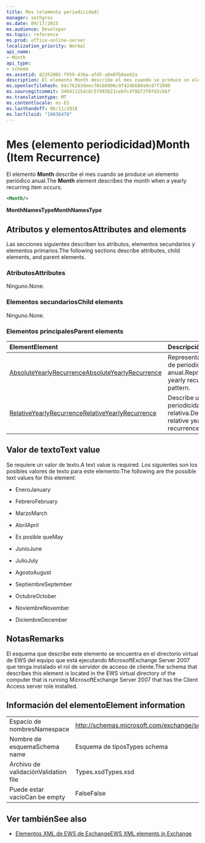 ```yaml
---
title: Mes (elemento periodicidad)
manager: sethgros
ms.date: 09/17/2015
ms.audience: Developer
ms.topic: reference
ms.prod: office-online-server
localization_priority: Normal
api_name:
- Month
api_type:
- schema
ms.assetid: d2352001-f959-436a-afd5-a0a07b8ae02a
description: El elemento Month describe el mes cuando se produce un elemento periódico anual.
ms.openlocfilehash: 64c76283deec70cb6996c9f424b689a9c87f2890
ms.sourcegitcommit: 34041125dc8c5f993b21cebfc4f8b72f0fd2cb6f
ms.translationtype: MT
ms.contentlocale: es-ES
ms.lasthandoff: 06/11/2018
ms.locfileid: "19836478"
---
```

# <a name="month-item-recurrence"></a><span data-ttu-id="2c45b-103">Mes (elemento periodicidad)</span><span class="sxs-lookup"><span data-stu-id="2c45b-103">Month (Item Recurrence)</span></span>

<span data-ttu-id="2c45b-104">El elemento **Month** describe el mes cuando se produce un elemento periódico anual.</span><span class="sxs-lookup"><span data-stu-id="2c45b-104">The **Month** element describes the month when a yearly recurring item occurs.</span></span> 
  
```xml
<Month/>
```

 <span data-ttu-id="2c45b-105">**MonthNamesType**</span><span class="sxs-lookup"><span data-stu-id="2c45b-105">**MonthNamesType**</span></span>
## <a name="attributes-and-elements"></a><span data-ttu-id="2c45b-106">Atributos y elementos</span><span class="sxs-lookup"><span data-stu-id="2c45b-106">Attributes and elements</span></span>

<span data-ttu-id="2c45b-107">Las secciones siguientes describen los atributos, elementos secundarios y elementos primarios.</span><span class="sxs-lookup"><span data-stu-id="2c45b-107">The following sections describe attributes, child elements, and parent elements.</span></span>
  
### <a name="attributes"></a><span data-ttu-id="2c45b-108">Atributos</span><span class="sxs-lookup"><span data-stu-id="2c45b-108">Attributes</span></span>

<span data-ttu-id="2c45b-109">Ninguno.</span><span class="sxs-lookup"><span data-stu-id="2c45b-109">None.</span></span>
  
### <a name="child-elements"></a><span data-ttu-id="2c45b-110">Elementos secundarios</span><span class="sxs-lookup"><span data-stu-id="2c45b-110">Child elements</span></span>

<span data-ttu-id="2c45b-111">Ninguno.</span><span class="sxs-lookup"><span data-stu-id="2c45b-111">None.</span></span>
  
### <a name="parent-elements"></a><span data-ttu-id="2c45b-112">Elementos principales</span><span class="sxs-lookup"><span data-stu-id="2c45b-112">Parent elements</span></span>

|<span data-ttu-id="2c45b-113">**Element**</span><span class="sxs-lookup"><span data-stu-id="2c45b-113">**Element**</span></span>|<span data-ttu-id="2c45b-114">**Descripción**</span><span class="sxs-lookup"><span data-stu-id="2c45b-114">**Description**</span></span>|
|:-----|:-----|
|[<span data-ttu-id="2c45b-115">AbsoluteYearlyRecurrence</span><span class="sxs-lookup"><span data-stu-id="2c45b-115">AbsoluteYearlyRecurrence</span></span>](absoluteyearlyrecurrence.md) <br/> |<span data-ttu-id="2c45b-116">Representa un patrón de periodicidad anual.</span><span class="sxs-lookup"><span data-stu-id="2c45b-116">Represents a yearly recurrence pattern.</span></span>  <br/> |
|[<span data-ttu-id="2c45b-117">RelativeYearlyRecurrence</span><span class="sxs-lookup"><span data-stu-id="2c45b-117">RelativeYearlyRecurrence</span></span>](relativeyearlyrecurrence.md) <br/> |<span data-ttu-id="2c45b-118">Describe un patrón de periodicidad anual relativa.</span><span class="sxs-lookup"><span data-stu-id="2c45b-118">Describes a relative yearly recurrence pattern.</span></span>  <br/> |
   
## <a name="text-value"></a><span data-ttu-id="2c45b-119">Valor de texto</span><span class="sxs-lookup"><span data-stu-id="2c45b-119">Text value</span></span>

<span data-ttu-id="2c45b-120">Se requiere un valor de texto.</span><span class="sxs-lookup"><span data-stu-id="2c45b-120">A text value is required.</span></span> <span data-ttu-id="2c45b-121">Los siguientes son los posibles valores de texto para este elemento:</span><span class="sxs-lookup"><span data-stu-id="2c45b-121">The following are the possible text values for this element:</span></span>
  
- <span data-ttu-id="2c45b-122">Enero</span><span class="sxs-lookup"><span data-stu-id="2c45b-122">January</span></span>
    
- <span data-ttu-id="2c45b-123">Febrero</span><span class="sxs-lookup"><span data-stu-id="2c45b-123">February</span></span>
    
- <span data-ttu-id="2c45b-124">Marzo</span><span class="sxs-lookup"><span data-stu-id="2c45b-124">March</span></span>
    
- <span data-ttu-id="2c45b-125">Abril</span><span class="sxs-lookup"><span data-stu-id="2c45b-125">April</span></span>
    
- <span data-ttu-id="2c45b-126">Es posible que</span><span class="sxs-lookup"><span data-stu-id="2c45b-126">May</span></span>
    
- <span data-ttu-id="2c45b-127">Junio</span><span class="sxs-lookup"><span data-stu-id="2c45b-127">June</span></span>
    
- <span data-ttu-id="2c45b-128">Julio</span><span class="sxs-lookup"><span data-stu-id="2c45b-128">July</span></span>
    
- <span data-ttu-id="2c45b-129">Agosto</span><span class="sxs-lookup"><span data-stu-id="2c45b-129">August</span></span>
    
- <span data-ttu-id="2c45b-130">Septiembre</span><span class="sxs-lookup"><span data-stu-id="2c45b-130">September</span></span>
    
- <span data-ttu-id="2c45b-131">Octubre</span><span class="sxs-lookup"><span data-stu-id="2c45b-131">October</span></span>
    
- <span data-ttu-id="2c45b-132">Noviembre</span><span class="sxs-lookup"><span data-stu-id="2c45b-132">November</span></span>
    
- <span data-ttu-id="2c45b-133">Diciembre</span><span class="sxs-lookup"><span data-stu-id="2c45b-133">December</span></span>
    
## <a name="remarks"></a><span data-ttu-id="2c45b-134">Notas</span><span class="sxs-lookup"><span data-stu-id="2c45b-134">Remarks</span></span>

<span data-ttu-id="2c45b-135">El esquema que describe este elemento se encuentra en el directorio virtual de EWS del equipo que está ejecutando MicrosoftExchange Server 2007 que tenga instalado el rol de servidor de acceso de cliente.</span><span class="sxs-lookup"><span data-stu-id="2c45b-135">The schema that describes this element is located in the EWS virtual directory of the computer that is running MicrosoftExchange Server 2007 that has the Client Access server role installed.</span></span>
  
## <a name="element-information"></a><span data-ttu-id="2c45b-136">Información del elemento</span><span class="sxs-lookup"><span data-stu-id="2c45b-136">Element information</span></span>

|||
|:-----|:-----|
|<span data-ttu-id="2c45b-137">Espacio de nombres</span><span class="sxs-lookup"><span data-stu-id="2c45b-137">Namespace</span></span>  <br/> |http://schemas.microsoft.com/exchange/services/2006/types  <br/> |
|<span data-ttu-id="2c45b-138">Nombre de esquema</span><span class="sxs-lookup"><span data-stu-id="2c45b-138">Schema name</span></span>  <br/> |<span data-ttu-id="2c45b-139">Esquema de tipos</span><span class="sxs-lookup"><span data-stu-id="2c45b-139">Types schema</span></span>  <br/> |
|<span data-ttu-id="2c45b-140">Archivo de validación</span><span class="sxs-lookup"><span data-stu-id="2c45b-140">Validation file</span></span>  <br/> |<span data-ttu-id="2c45b-141">Types.xsd</span><span class="sxs-lookup"><span data-stu-id="2c45b-141">Types.xsd</span></span>  <br/> |
|<span data-ttu-id="2c45b-142">Puede estar vacío</span><span class="sxs-lookup"><span data-stu-id="2c45b-142">Can be empty</span></span>  <br/> |<span data-ttu-id="2c45b-143">False</span><span class="sxs-lookup"><span data-stu-id="2c45b-143">False</span></span>  <br/> |
   
## <a name="see-also"></a><span data-ttu-id="2c45b-144">Ver también</span><span class="sxs-lookup"><span data-stu-id="2c45b-144">See also</span></span>



- [<span data-ttu-id="2c45b-145">Elementos XML de EWS de Exchange</span><span class="sxs-lookup"><span data-stu-id="2c45b-145">EWS XML elements in Exchange</span></span>](ews-xml-elements-in-exchange.md)

